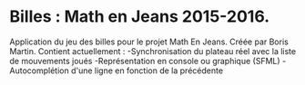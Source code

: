 # Billes : Math en Jeans 2015-2016.

Application du jeu des billes pour le projet Math En Jeans. Créée par Boris Martin.
Contient actuellement : 
-Synchronisation du plateau réel avec la liste de mouvements joués
-Représentation en console ou graphique (SFML)
-Autocomplétion d'une ligne en fonction de la précédente

